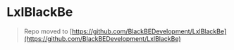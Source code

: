 # LxlBlackBe
> Repo moved to [https://github.com/BlackBEDevelopment/LxlBlackBe](https://github.com/BlackBEDevelopment/LxlBlackBe)
